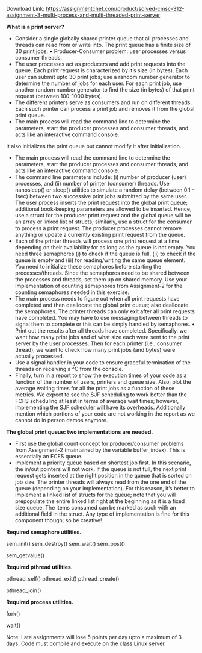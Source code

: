 Download Link: https://assignmentchef.com/product/solved-cmsc-312-assignment-3-multi-process-and-multi-threaded-print-server
<br>



<strong>What is a print server? </strong>

<ul>

 <li>Consider a single globally shared printer queue that all processes and threads can read from or write into. The print queue has a finite size of 30 print jobs. • Producer-Consumer problem: user processes versus consumer threads.</li>

 <li>The user processes act as producers and add print requests into the queue. Each print request is characterized by it’s size (in bytes). Each user can submit upto 30 print jobs; use a random number generator to determine the number of jobs for each user. For each print job, use another random number generator to find the size (in bytes) of that print request (between 100-1000 bytes).</li>

 <li>The different printers serve as consumers and run on different threads. Each such printer can process a print job and removes it from the global print queue.</li>

 <li>The main process will read the command line to determine the parameters, start the producer processes and consumer threads, and acts like an interactive command console.</li>

</ul>

It also initializes the print queue but cannot modify it after initialization.

<ul>

 <li>The main process will read the command line to determine the parameters, start the producer processes and consumer threads, and acts like an interactive command console.</li>

 <li>The command line parameters include: (i) number of producer (user) processes, and (ii) number of printer (consumer) threads. Use nanosleep() or sleep() utilities to simulate a random delay (between 0.1 – 1sec) between two successive print jobs submitted by the same user. The user process inserts the print request into the global print queue; additional book-keeping parameters are allowed to be inserted. Hence, use a struct for the producer print request and the global queue will be an array or linked list of structs; similarly, use a struct for the consumer to process a print request. The producer processes cannot remove anything or update a currently existing print request from the queue.</li>

 <li>Each of the printer threads will process one print request at a time depending on their availability for as long as the queue is not empty. You need three semaphores (i) to check if the queue is full, (ii) to check if the queue is empty and (iii) for reading/writing the same queue element. You need to initialize these semaphores before starting the processes/threads. Since the semaphores need to be shared between the processes and threads, set them up on shared memory. Use your implementation of counting semaphores from Assignment-2 for the counting semaphores needed in this exercise.</li>

 <li>The main process needs to figure out when all print requests have completed and then deallocate the global print queue; also deallocate the semaphores. The printer threads can only exit after all print requests have completed. You may have to use messaging between threads to signal them to complete or this can be simply handled by semaphores. • Print out the results after all threads have completed. Specifically, we want how many print jobs and of what size each were sent to the print server by the user processes. Then for each printer (i.e., consumer thread), we want to check how many print jobs (and bytes) were actually processed.</li>

 <li>Use a signal handler in your code to ensure graceful termination of the threads on receiving a ^C from the console.</li>

 <li>Finally, turn in a report to show the execution times of your code as a function of the number of users, printers and queue size. Also, plot the average waiting times for all the print jobs as a function of these metrics. We expect to see the SJF scheduling to work better than the FCFS scheduling at least in terms of average wait times; however, implementing the SJF scheduler will have its overheads. Additionally mention which portions of your code are not working in the report as we cannot do in person demos anymore.</li>

</ul>




<strong>The global print queue: two implementations are needed. </strong>

<ul>

 <li>First use the global count concept for producer/consumer problems from Assignment-2 (maintained by the variable buffer_index). This is essentially an FCFS queue.</li>

 <li>Implement a priority queue based on shortest job first. In this scenario, the in/out pointers will not work. If the queue is not full, the next print request gets inserted at the right position in the queue that is sorted on job size. The printer threads will always read from the one end of the queue (depending on your implementation). For this reason, it’s better to implement a linked list of structs for the queue; note that you will prepopulate the entire linked list right at the beginning as it is a fixed size queue. The items consumed can be marked as such with an additional field in the struct. Any type of implementation is fine for this component though; so be creative!</li>

</ul>




<strong>Required semaphore utilities. </strong>

sem_init() sem_destroy() sem_wait() sem_post()

sem_getvalue()




<strong>Required pthread utilities. </strong>

pthread_self() pthread_exit() pthread_create()

pthread_join()




<strong>Required process utilities. </strong>

fork()

wait()










Note: Late assignments will lose 5 points per day upto a maximum of 3 days. Code must compile and execute on the class Linux server.





